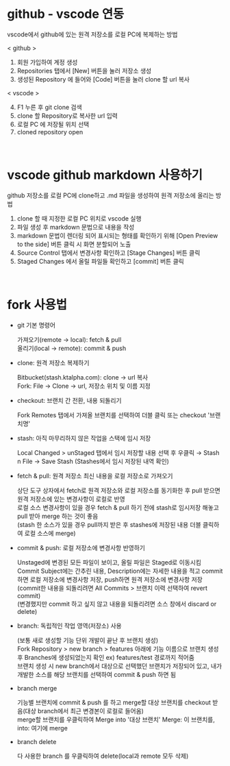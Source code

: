 # github - vscode 연동
vscode에서 github에 있는 원격 저장소를 로컬 PC에 복제하는 방법

< github >
1. 회원 가입하여 계정 생성
2. Repositories 탭에서 [New] 버튼을 눌러 저장소 생성
3. 생성된 Repository 에 들어와 [Code] 버튼을 눌러 clone 할 url 복사

< vscode >

4. F1 누른 후 git clone 검색
5. clone 할 Repository로 복사한 url 입력
6. 로컬 PC 에 저장될 위치 선택
7. cloned repository open

<br>

# vscode github markdown 사용하기
github 저장소를 로컬 PC에 clone하고 .md 파일을 생성하여 원격 저장소에 올리는 방법

1. clone 할 때 지정한 로컬 PC 위치로 vscode 실행
2. 파일 생성 후 markdown 문법으로 내용을 작성
3. markdown 문법이 렌더링 되어 표시되는 형태를 확인하기 위해 [Open Preview to the side] 버튼 클릭 시 화면 분할되어 노출
4. Source Control 탭에서 변경사항 확인하고 [Stage Changes] 버튼 클릭
5. Staged Changes 에서 올릴 파일들 확인하고 [commit] 버튼 클릭

<br>

# fork 사용법
- git 기본 명령어   

    가져오기(remote → local): fetch & pull   
    올리기(local → remote): commit & push

- clone: 원격 저장소 복제하기

  Bitbucket(stash.ktalpha.com): clone → url 복사   
  Fork: File → Clone → url, 저장소 위치 및 이름 지정


- checkout: 브랜치 간 전환, 내용 되돌리기

  Fork Remotes 탭에서 가져올 브랜치를 선택하여 더블 클릭 또는 checkout '브랜치명'

- stash: 아직 마무리하지 않은 작업을 스택에 임시 저장

  Local Changed > unStaged 탭에서 임시 저장할 내용 선택 후 우클릭 → Stash n File → Save Stash (Stashes에서 임시 저장된 내역 확인)

- fetch & pull: 원격 저장소 최신 내용을 로컬 저장소로 가져오기

  상단 도구 상자에서 fetch로 원격 저장소와 로컬 저장소를 동기화한 후 pull 받으면 원격 저장소에 있는 변경사항이 로컬로 반영   
  로컬 소스 변경사항이 있을 경우 fetch & pull 하기 전에 stash로 임시저장 해놓고 pull 받아 merge 하는 것이 좋음   
  (stash 한 소스가 있을 경우 pull까지 받은 후 stashes에 저장된 내용 더블 클릭하여 로컬 소스에 merge)

- commit & push: 로컬 저장소에 변경사항 반영하기

  Unstaged에 변경된 모든 파일이 보이고, 올릴 파일은 Staged로 이동시킴   
  Commit Subject에는 간추린 내용, Description에는 자세한 내용을 적고 commit하면 로컬 저장소에 변경사항 저장, push하면 원격 저장소에 변경사항 저장   
  (commit한 내용을 되돌리려면 All Commits > 브랜치 이력 선택하여 revert commit)   
  (변경했지만 commit 하고 싶지 않고 내용을 되돌리려면 소스 창에서 discard or delete)   

- branch: 독립적인 작업 영역(저장소) 사용

  (보통 새로 생성할 기능 단위 개발이 끝난 후 브랜치 생성)   
  Fork Repository > new branch > features 아래에 기능 이름으로 브랜치 생성 후 Branches에 생성되었는지 확인 ex) features/test 경로까지 적어줌   
  브랜치 생성 시 new branch에서 대상으로 선택했던 브랜치가 저장되어 있고, 내가 개발한 소스를 해당 브랜치를 선택하여 commit & push 하면 됨   

- branch merge

  기능별 브랜치에 commit & push 를 하고 merge할 대상 브랜치를 checkout 받음(대상 branch에서 최근 변경본이 로컬로 들어옴)   
  merge할 브랜치를 우클릭하여 Merge into '대상 브랜치'	Merge: 이 브랜치를, into: 여기에 merge   

- branch delete

  다 사용한 branch 를 우클릭하여 delete(local과 remote 모두 삭제)